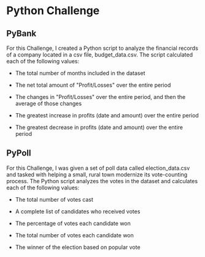 # Python Challenge

## PyBank

For this Challenge, I created a Python script to analyze the financial records of a company located in a csv file, budget_data.csv.  The script calculated each of the following values:

  * The total number of months included in the dataset

  * The net total amount of "Profit/Losses" over the entire period

  * The changes in "Profit/Losses" over the entire period, and then the average of those changes

  * The greatest increase in profits (date and amount) over the entire period

  * The greatest decrease in profits (date and amount) over the entire period


## PyPoll

For this Challenge, I was given a set of poll data called election_data.csv and tasked with helping a small, rural town modernize its vote-counting process.  The Python script analyzes the votes in the dataset and calculates each of the
following values:

  * The total number of votes cast

  * A complete list of candidates who received votes

  * The percentage of votes each candidate won

  * The total number of votes each candidate won

  * The winner of the election based on popular vote
